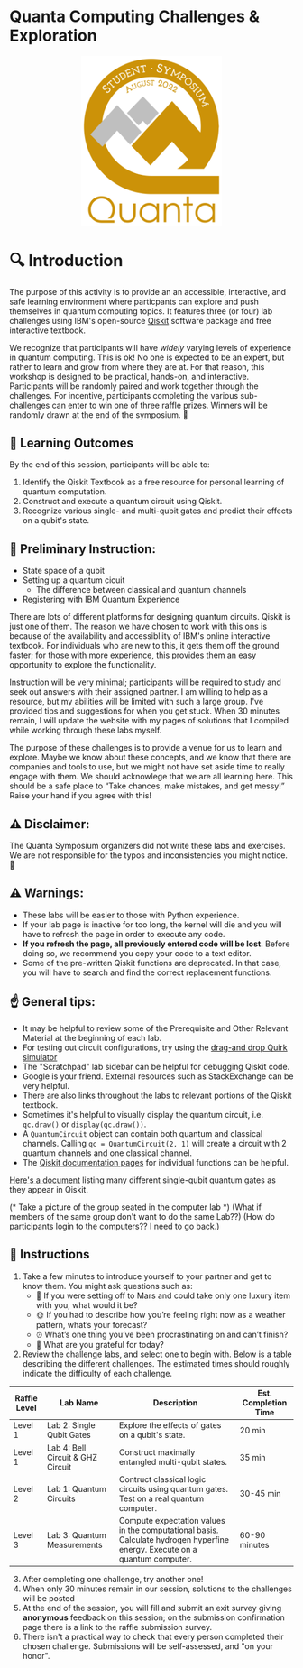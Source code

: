 # Quanta Computing Challenges & Exploration
<p align="center">
<img src="Media/Symposium_Final.png" width=250>
</p>

# :mag: Introduction
The purpose of this activity is to provide an an accessible, interactive, and safe learning environment where particpants can explore and push themselves in quantum computing topics. It features three (or four) lab challenges using IBM's open-source [Qiskit](https://qiskit.org/) software package and free interactive textbook.

We recognize that participants will have *widely* varying levels of experience in quantum computing. This is ok! No one is expected to be an expert, but rather to learn and grow from where they are at. For that reason, this workshop is designed to be practical, hands-on, and interactive. Participants will be randomly paired and work together through the challenges. For incentive, participants completing the various sub-challenges can enter to win one of three raffle prizes. Winners will be randomly drawn at the end of the symposium. :tada:


## :dart: Learning Outcomes
By the end of this session, participants will be able to:
1. Identify the Qiskit Textbook as a free resource for personal learning of quantum computation.
2. Construct and execute a quantum circuit using Qiskit. 
3. Recognize various single- and multi-qubit gates and predict their effects on a qubit's state.


## :loudspeaker: Preliminary Instruction:
* State space of a qubit
* Setting up a quantum cicuit
  * The difference between classical and quantum channels
* Registering with IBM Quantum Experience

There are lots of different platforms for designing quantum circuits. Qiskit is just one of them. The reason we have chosen to work with this ons is because of the availability and accessibliity of IBM's online interactive textbook. For individuals who are new to this, it gets them off the ground faster; for those with more experience, this provides them an easy opportunity to explore the functionality.

Instruction will be very minimal; participants will be required to study and seek out answers with their assigned partner. I am willing to help as a resource, but my abilities will be limited with such a large group. I've provided tips and suggestions for when you get stuck. When 30 minutes remain, I will update the website with my pages of solutions that I compiled while working through these labs myself.

The purpose of these challenges is to provide a venue for us to learn and explore. Maybe we know about these concepts, and we know that there are companies and tools to use, but we might not have set aside time to really engage with them. We should acknowlege that we are all learning here. This should be a safe place to “Take chances, make mistakes, and get messy!” Raise your hand if you agree with this!


## :warning: Disclaimer:
The Quanta Symposium organizers did not write these labs and exercises. We are not responsible for the typos and inconsistencies you might notice. :grimacing:

## :warning: Warnings:
* These labs will be easier to those with Python experience.
* If your lab page is inactive for too long, the kernel will die and you will have to refresh the page in order to execute any code.
* **If you refresh the page, all previously entered code will be lost**. Before doing so, we recommend you copy your code to a text editor.
* Some of the pre-written Qiskit functions are deprecated. In that case, you will have to search and find the correct replacement functions.

## :point_up: General tips:
* It may be helpful to review some of the Prerequisite and Other Relevant Material at the beginning of each lab.
* For testing out circuit configurations, try using the [drag-and drop Quirk simulator](https://algassert.com/quirk)
* The "Scratchpad" lab sidebar can be helpful for debugging Qiskit code.
* Google is your friend. External resources such as StackExchange can be very helpful.
* There are also links throughout the labs to relevant portions of the Qiskit textbook. 
* Sometimes it's helpful to visually display the quantum circuit, i.e. `qc.draw()` or `display(qc.draw())`.
* A `QuantumCircuit` object can contain both quantum and classical channels. Calling `qc = QuantumCircuit(2, 1)` will create a circuit with 2 quantum channels and one classical channel.
* The [Qiskit documentation pages](https://qiskit.org/documentation/#) for individual functions can be helpful.


[Here's a document](https://raw.githubusercontent.com/qiskit-community/qiskit-textbook/main/content/ch-states/supplements/single-gates-cheatsheet.pdf) listing many different single-qubit quantum gates as they appear in Qiskit.


(* Take a picture of the group seated in the computer lab *)
(What if members of the same group don't want to do the same Lab??)
(How do participants login to the computers?? I need to go back.)

## :page_with_curl: Instructions
1. Take a few minutes to introduce yourself to your partner and get to know them. You might ask questions such as:
    * :rocket: If you were setting off to Mars and could take only one luxury item with you, what would it be?
    * :sun_with_face: If you had to describe how you’re feeling right now as a weather pattern, what’s your forecast?
    * :alarm_clock: What’s one thing you’ve been procrastinating on and can’t finish?
    * :blossom: What are you grateful for today?
2. Review the challenge labs, and select one to begin with. Below is a table describing the different challenges. The estimated times should roughly indicate the difficulty of each challenge.
<table>
<thead>
  <tr>
    <th>Raffle Level</th>
    <th>Lab Name</th>
    <th>Description</th>
    <th>Est. Completion Time</th>
  </tr>
</thead>
<tbody>
  <tr>
    <td>Level 1</td>
    <td>Lab 2: Single Qubit Gates</td>
    <td>Explore the effects of gates on a qubit's state.</td>
    <td>20 min</td>
  </tr>
    <tr>
    <td>Level 1</td>
    <td>Lab 4: Bell Circuit & GHZ Circuit</td>
    <td>Construct maximally entangled multi-qubit states.</td>
    <td>35 min</td>
  </tr>
  <tr>
    <td>Level 2</td>
    <td>Lab 1: Quantum Circuits</td>
    <td>Contruct classical logic circuits using quantum gates. Test on a real quantum computer.</td>
    <td>30-45 min</td>
  </tr>
  <tr>
    <td>Level 3</td>
    <td>Lab 3: Quantum Measurements</td>
    <td>Compute expectation values in the computational basis. Calculate hydrogen hyperfine energy. Execute on a quantum computer.</td>
    <td>60-90 minutes</td>
  </tr>
</tbody>
</table>

3. After completing one challenge, try another one!
4. When only 30 minutes remain in our session, solutions to the challenges will be posted
5. At the end of the session, you will fill and submit an exit survey giving **anonymous** feedback on this session; on the submission confirmation page there is a link to the raffle submission survey.
6. There isn't a practical way to check that every person completed their chosen challenge. Submissions will be self-assessed, and "on your honor".